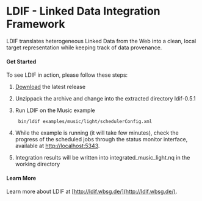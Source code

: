 LDIF - Linked Data Integration Framework
====

LDIF translates heterogeneous Linked Data from the Web into a clean, local target representation while keeping track of data provenance.

#### Get Started

To see LDIF in action, please follow these steps:

1. [Download](https://dl.mes-semantics.com/ldif/ldif-0.5.1.zip) the latest release
2. Unzippack the archive and change into the extracted directory ldif-0.5.1
3. Run LDIF on the Music example

        bin/ldif examples/music/light/schedulerConfig.xml    

4. While the example is running (it will take few minutes), check the progress of the scheduled jobs through the status monitor interface, available at [http://localhost:5343](http://localhost:5343).
5. Integration results will be written into integrated_music_light.nq in the working directory


#### Learn More

Learn more about LDIF at [http://ldif.wbsg.de/](http://ldif.wbsg.de/).
